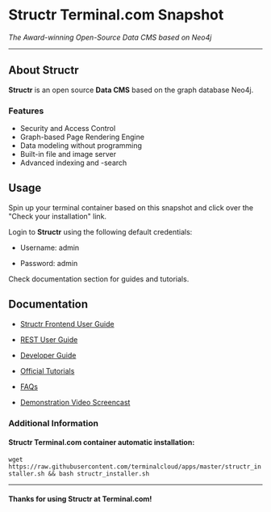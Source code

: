 # **Structr** Terminal.com Snapshot
*The Award-winning Open-Source Data CMS based on Neo4j*

---

## About Structr
**Structr** is an open source **Data CMS** based on the graph database Neo4j. 

### Features
- Security and Access Control
- Graph-based Page Rendering Engine
- Data modeling without programming
- Built-in file and image server
- Advanced indexing and -search


## Usage
Spin up your terminal container based on this snapshot and click over the "Check your installation" link.

Login to **Structr** using the following default credentials:

- Username: admin

- Password: admin

Check documentation section for guides and tutorials. 


## Documentation
- [Structr Frontend User Guide](http://docs.structr.org/frontend-user-guide)
- [REST User Guide](http://docs.structr.org/rest-user-guide)
- [Developer Guide](http://docs.structr.org/dev-guide)
- [Official Tutorials](http://docs.structr.org/tutorials)
- [FAQs](http://docs.structr.org/faq)

- [Demonstration Video Screencast](http://vimeo.com/93482196)

### Additional Information
#### Structr Terminal.com container automatic installation:
`wget https://raw.githubusercontent.com/terminalcloud/apps/master/structr_installer.sh && bash structr_installer.sh`

---

#### Thanks for using Structr at Terminal.com!